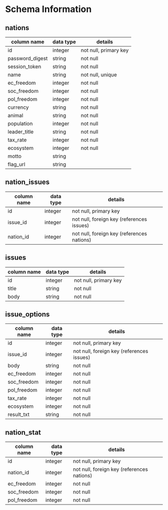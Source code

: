 # Schema Information

## nations
column name    | data type | details
---------------|-----------|-----------------------
id             | integer   | not null, primary key
password_digest| string    | not null
session_token  | string    | not null
name           | string    | not null, unique
ec_freedom     | integer   | not null
soc_freedom    | integer   | not null
pol_freedom    | integer   | not null
currency       | string    | not null
animal         | string    | not null
population     | integer   | not null
leader_title   | string    | not null
tax_rate       | integer   | not null
ecosystem      | integer   | not null
motto          | string    |
flag_url       | string    |

## nation_issues
column name | data type | details
------------|-----------|-----------------------
id          | integer   | not null, primary key
issue_id    | integer   | not null, foreign key (references issues)
nation_id   | integer   | not null, foreign key (references nations)

## issues
column name | data type | details
------------|-----------|-----------------------
id          | integer   | not null, primary key
title       | string    | not null
body        | string    | not null

## issue_options
column name | data type | details
------------|-----------|-----------------------
id          | integer   | not null, primary key
issue_id    | integer   | not null, foreign key (references issues)
body        | string    | not null
ec_freedom  | integer   | not null
soc_freedom | integer   | not null
pol_freedom | integer   | not null
tax_rate    | integer   | not null
ecosystem   | integer   | not null
result_txt  | string    | not null

## nation_stat
column name | data type | details
------------|-----------|-----------------------
id          | integer   | not null, primary key
nation_id   | integer   | not null, foreign key (references nations)
ec_freedom  | integer   | not null
soc_freedom | integer   | not null
pol_freedom | integer   | not null
